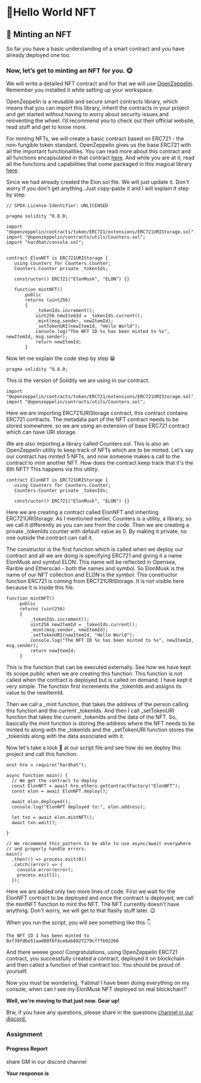 ﻿# 🍕Hello World NFT

## **🍩 Minting an NFT**

So far you have a basic understanding of a smart contract and you have already deployed one too.

### Now, let’s get to minting an NFT for you. 😋

We will write a detailed NFT contract and for that we will use  [OpenZeppelin](https://openzeppelin.com/). Remember you installed it while setting up your workspace.  
  
OpenZeppelin is a reusable and secure smart contracts library, which means that you can import this library, inherit the contracts in your project and get started without having to worry about security issues and reinventing the wheel. I’d recommend you to check out their official website, read stuff and get to know more.

For minting NFTs, we will create a basic contract based on ERC721 - the non-fungible token standard. OpenZeppelin gives us the base ERC721 with all the important functionalities. You can read more about this contract and all functions encapsulated in that contract  [here](https://docs.openzeppelin.com/contracts/4.x/erc721). And while you are at it, read all the functions and capabilities that come packaged in this magical library  [here](https://docs.openzeppelin.com/contracts/4.x/api/token/erc721).

Since we had already created the Elon.sol file. We will just update it. Don't worry if you don't get anything. Just copy-paste it and I will explain it step by step.

```
// SPDX-License-Identifier: UNLICENSED
 
pragma solidity ^0.8.0;
 
import "@openzeppelin/contracts/token/ERC721/extensions/ERC721URIStorage.sol";
import "@openzeppelin/contracts/utils/Counters.sol";
import "hardhat/console.sol";
 
 
contract ElonNFT is ERC721URIStorage {
   using Counters for Counters.Counter;
   Counters.Counter private _tokenIds;
 
   constructor() ERC721("ElonMusk", "ELON") {}
 
   function mintNFT()
       public
       returns (uint256)
       {
           _tokenIds.increment();
           uint256 newItemId = _tokenIds.current();
           _mint(msg.sender, newItemId);
           _setTokenURI(newItemId, "Hello World");
           console.log("The NFT ID %s has been minted to %s", newItemId, msg.sender);
           return newItemId;
       }

```

Now let me explain the code step by step 😁

```
pragma solidity ^0.8.0;
```

This is the version of Solidity we are using in our contract.

```
import "@openzeppelin/contracts/token/ERC721/extensions/ERC721URIStorage.sol"; 
import "@openzeppelin/contracts/utils/Counters.sol";
```

Here we are importing ERC721URIStorage contract, this contract contains ERC721 contracts. The metadata part of the NFT contract needs to be stored somewhere. so we are using an extension of base ERC721 contract which can have URI storage.

We are also importing a library called Counters.sol. This is also an OpenZeppelin utility to keep track of NFTs which are to be minted. Let's say our contract has minted 5 NFTs, and now someone makes a call to the contract to mint another NFT. How does the contract keep track that it's the 6th NFT? This happens via this utility.

```
contract ElonNFT is ERC721URIStorage {
   using Counters for Counters.Counter;
   Counters.Counter private _tokenIds;
 
   constructor() ERC721("ElonMusk", "ELON") {}
```

Here we are creating a contract called ElonNFT and inheriting ERC721URIStorage. As I mentioned earlier, Counters is a utility, a library, so we call it differently as you can see from the code. Then we are creating a private _tokenIds counter with default value as 0. By making it private, no one outside the contract can call it.

The constructor is the first function which is called when we deploy our contract and all we are doing is specifying ERC721 and giving it a name ElonMusk and symbol ELON. This name will be reflected in Opensea, Rarible and Etherscan - both the names and symbol. So ElonMusk is the name of our NFT collection and ELON is the symbol. This constructor function ERC721 is coming from ERC721URIStorage. It is not visible here because it is inside this file.

```
function mintNFT()
     public
     returns (uint256)
     {
         _tokenIds.increment();
         uint256 newItemId = _tokenIds.current();
         _mint(msg.sender, newItemId);
         _setTokenURI(newItemId, "Hello World");
         console.log("The NFT ID %s has been minted to %s", newItemId, msg.sender);
         return newItemId;
     }
```

This is the function that can be executed externally. See how we have kept its scope public when we are creating this function. This function is not called when the contract is deployed but is called on demand. I have kept it very simple. The function first increments the _tokenIds and assigns its value to the newItemId.

Then we call a _mint function, that takes the address of the person calling this function and the current _tokenIds. And then I call _setTokenURI function that takes the current _tokenIds and the data of the NFT. So, basically the mint function is storing the address where the NFT needs to be minted to along with the _tokenIds and the _setTokenURI function stores the _tokenIds along with the data associated with it.

Now let's take a look 👀 at our script file and see how do we deploy this project and call this function.

```
onst hre = require("hardhat");
 
async function main() {
  // We get the contract to deploy
  const ElonNFT = await hre.ethers.getContractFactory("ElonNFT");
  const elon = await ElonNFT.deploy();
 
  await elon.deployed();
  console.log("ElonNFT deployed to:", elon.address);
 
  let txn = await elon.mintNFT();
  await txn.wait();
 
}
 
// We recommend this pattern to be able to use async/await everywhere
// and properly handle errors.
main()
  .then(() => process.exit(0))
  .catch((error) => {
    console.error(error);
    process.exit(1);
  });
```

Here we are added only two more lines of code. First we wait for the ElonNFT contract to be deployed and once the contract is deployed, we call the mintNFT function to mint the NFT. The NFT currently doesn't have anything. Don't worry, we will get to that flashy stuff later. 😉

When you run the script, you will see something like this 👇

```
The NFT ID 1 has been minted to 0xf39fd6e51aad88f6f4ce6ab8827279cfffb92266
```

And there weeee gooo! Congratulations, using OpenZeppelin ERC721 contract, you successfully created a contract, deployed it on blockchain and then called a function of that contract too. You should be proud of yourself.

Now you must be wondering, ‘Fatima! I have been doing everything on my console, when can I see my ElonMusk NFT deployed on real blockchain?’

**Well, we're moving to that just now. Gear up!**

Btw, if you have any questions, please share in the questions  [channel in our discord.](https://discord.gg/vbVMUwXWgc)

### Assignment

#### Progress Report

share GM in our discord channel

**Your response is**
